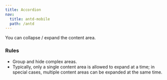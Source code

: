 ```yaml
---
title: Accordion
nav:
  title: antd-mobile
  path: /antd
---
```


You can collapse / expand the content area.

### Rules
- Group and hide complex areas.
- Typically, only a single content area is allowed to expand at a time; in special cases, multiple content areas can be expanded at the same time.

<code src="./demo/accordion.tsx" />

<code src="./demo/basic.tsx" />

<API/>